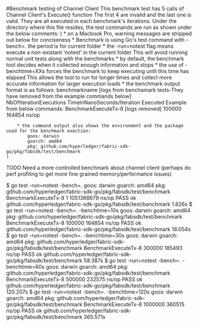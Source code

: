 #Benchmark testing of Channel Client
    This benchmark test has 5 calls of Channel Client's Execute() function
    The first 4 are invalid and the last one is valid. They are all executed in each benchmark's iterations.
    Under the directory where this file resides, the test commands are run as shown under the below comments: 
	(
	    * on a Macbook Pro, warning messages are stripped out below for conciseness
	    * Benchmark is using Go's test command with -bench=. the period is for current folder
	    * the -run=notest flag means execute a non-existant 'notest' in the current folder
	        This will avoid running normal unit tests along with the benchmarks
	    * by default, the benchmark tool decides when it collected enough information and stops
	    * the use of -benchtime=XXs forces the benchmark to keep executing until this time has elapsed
	        This allows the tool to run for longer times and collect more accurate information for larger execution loads
	    * the benchmark output format is as follows:
	        benchmarkname           [logs from benchamark tests-They have removed from the example commands below]   NbOfIterationExecutions     TimeInNanoSeconds/Iteration Executed
	        Example from below commands:
	        BenchmarkExecuteTx-8    [logs removed]                                                                   100000                      164854 ns/op
	        
	    * the command output also shows the environment and the package used for the benchmark exection:
	        goos: darwin
            goarch: amd64
            pkg: github.com/hyperledger/fabric-sdk-go/pkg/fabsdk/test/benchmark
	)

TODO Need a more controlled benchmark about channel client (perhaps do perf profiling to get more fine grained memory/performance issues)

$ go test -run=notest -bench=.
goos: darwin
goarch: amd64
pkg: github.com/hyperledger/fabric-sdk-go/pkg/fabsdk/test/benchmark
BenchmarkExecuteTx-8   	       1	1051368879 ns/op
PASS
ok  	github.com/hyperledger/fabric-sdk-go/pkg/fabsdk/test/benchmark	1.826s
$ go test -run=notest -bench=. -benchtime=10s
goos: darwin
goarch: amd64
pkg: github.com/hyperledger/fabric-sdk-go/pkg/fabsdk/test/benchmark
BenchmarkExecuteTx-8   	   100000	    164854 ns/op
PASS
ok  	github.com/hyperledger/fabric-sdk-go/pkg/fabsdk/test/benchmark	18.054s
$ go test -run=notest -bench=. -benchtime=30s
goos: darwin
goarch: amd64
pkg: github.com/hyperledger/fabric-sdk-go/pkg/fabsdk/test/benchmark
BenchmarkExecuteTx-8   	   300000	    185493 ns/op
PASS
ok  	github.com/hyperledger/fabric-sdk-go/pkg/fabsdk/test/benchmark	58.387s
$ go test -run=notest -bench=. -benchtime=60s
goos: darwin
goarch: amd64
pkg: github.com/hyperledger/fabric-sdk-go/pkg/fabsdk/test/benchmark
BenchmarkExecuteTx-8   	   500000	    232575 ns/op
PASS
ok  	github.com/hyperledger/fabric-sdk-go/pkg/fabsdk/test/benchmark	120.207s
$ go test -run=notest -bench=. -benchtime=120s
goos: darwin
goarch: amd64
pkg: github.com/hyperledger/fabric-sdk-go/pkg/fabsdk/test/benchmark
BenchmarkExecuteTx-8   	  1000000	    360515 ns/op
PASS
ok  	github.com/hyperledger/fabric-sdk-go/pkg/fabsdk/test/benchmark	365.571s